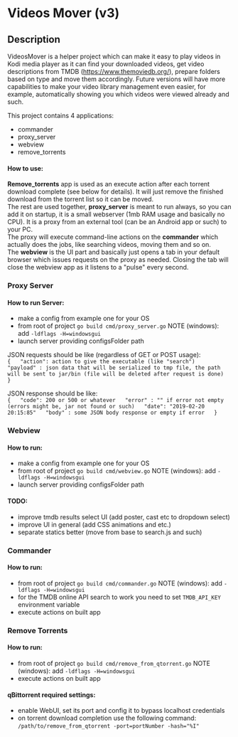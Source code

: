 # Videos Mover (v3)
## Description

VideosMover is a helper project which can make it easy to play videos in Kodi media player as it can find your downloaded videos, get video descriptions from TMDB (https://www.themoviedb.org/), prepare folders based on type and move them accordingly. Future versions will have more capabilities to make your video library management even easier, for example, automatically showing you which videos were viewed already and such.  

This project contains 4 applications:
- commander
- proxy_server
- webview
- remove_torrents

#### How to use:  
**Remove_torrents** app is used as an execute action after each torrent download complete (see below for details). It will just remove the finished download from the torrent list so it can be moved.  
The rest are used together, **proxy_server** is meant to run always, so you can add it on startup, it is a small webserver (1mb RAM usage and basically no CPU). It is a proxy from an external tool (can be an Android app or such) to your PC.  
The proxy will execute command-line actions on the **commander** which actually does the jobs, like searching videos, moving them and so on.  
The **webview** is the UI part and basically just opens a tab in your default browser which issues requests on the proxy as needed. Closing the tab will close the webview app as it listens to a "pulse" every second.  

### Proxy Server
#### How to run Server:  
- make a config from example one for your OS  
- from root of project `go build cmd/proxy_server.go` NOTE (windows): add `-ldflags -H=windowsgui`  
- launch server providing configsFolder path  

JSON requests should be like (regardless of GET or POST usage):  
`{  
"action": action to give the executable (like "search")  
"payload" : json data that will be serialized to tmp file, the path will be sent to jar/bin (file will be deleted after request is done)    
}`  

JSON response should be like:  
`{  
"code": 200 or 500 or whatever  
"error" : "" if error not empty (errors might be, jar not found or such)  
"date": "2019-02-20 20:15:85"  
"body" : some JSON body response or empty if error  
}`  

### Webview
#### How to run:
- make a config from example one for your OS  
- from root of project `go build cmd/webview.go` NOTE (windows): add `-ldflags -H=windowsgui`  
- launch server providing configsFolder path  

#### TODO:  
- improve tmdb results select UI (add poster, cast etc to dropdown select)
- improve UI in general (add CSS animations and etc.)
- separate statics better (move from base to search.js and such)

### Commander
#### How to run:      
- from root of project `go build cmd/commander.go` NOTE (windows): add `-ldflags -H=windowsgui`  
- for the TMDB online API search to work you need to set `TMDB_API_KEY` environment variable  
- execute actions on built app  

### Remove Torrents
#### How to run:  
- from root of project `go build cmd/remove_from_qtorrent.go` NOTE (windows): add `-ldflags -H=windowsgui`  
- execute actions on built app  

#### qBittorrent required settings:    
- enable WebUI, set its port and config it to bypass localhost credentials  
- on torrent download completion use the following command: `/path/to/remove_from_qtorrent -port=portNumber -hash="%I"`  
